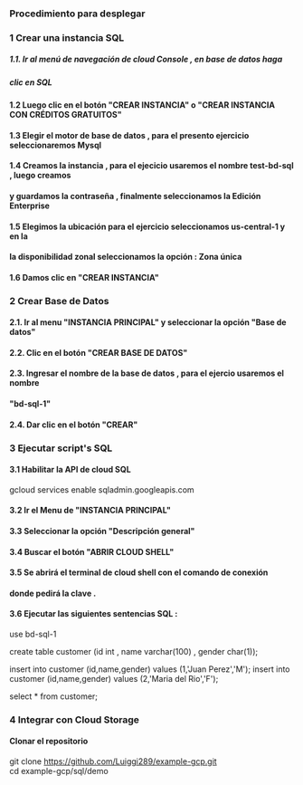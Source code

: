 ### Procedimiento para desplegar 


### 1 Crear una instancia SQL

##### 1.1. Ir al menú de navegación de cloud Console , en base de datos haga 
##### clic en  SQL

#### 1.2 Luego clic en el botón "CREAR INSTANCIA" o "CREAR INSTANCIA CON CRÉDITOS GRATUITOS"

#### 1.3 Elegir el motor de base de datos , para el presento ejercicio seleccionaremos Mysql
#### 1.4 Creamos la instancia , para el ejecicio usaremos el nombre test-bd-sql , luego creamos 
####     y guardamos la contraseña , finalmente seleccionamos la Edición Enterprise
#### 1.5 Elegimos la ubicación para el ejercicio seleccionamos us-central-1 y en la 
####     la disponibilidad zonal seleccionamos la opción : Zona única
#### 1.6 Damos clic en "CREAR INSTANCIA"

### 2 Crear Base de Datos
#### 2.1. Ir al menu "INSTANCIA PRINCIPAL"  y seleccionar la opción "Base de datos"
#### 2.2. Clic en el botón "CREAR BASE DE DATOS"
#### 2.3. Ingresar el nombre de la base de datos , para el ejercio usaremos el nombre
####      "bd-sql-1"
#### 2.4. Dar clic en el botón "CREAR"


### 3 Ejecutar script's SQL

#### 3.1 Habilitar la API de cloud SQL
gcloud services enable sqladmin.googleapis.com

#### 3.2 Ir el Menu de "INSTANCIA PRINCIPAL"
#### 3.3 Seleccionar la opción  "Descripción general"
#### 3.4 Buscar el botón "ABRIR CLOUD SHELL"
#### 3.5 Se abrirá el terminal de cloud shell con el comando de conexión 
####     donde pedirá la clave .

#### 3.6 Ejecutar las siguientes sentencias SQL : 
use bd-sql-1

create table customer (id int , name varchar(100) , gender char(1));

insert into customer (id,name,gender) values (1,'Juan Perez','M');
insert into customer (id,name,gender) values (2,'Maria del Rio','F');

select * from customer;

### 4 Integrar con Cloud Storage
#### Clonar el repositorio
git clone https://github.com/Luiggi289/example-gcp.git  
cd example-gcp/sql/demo

